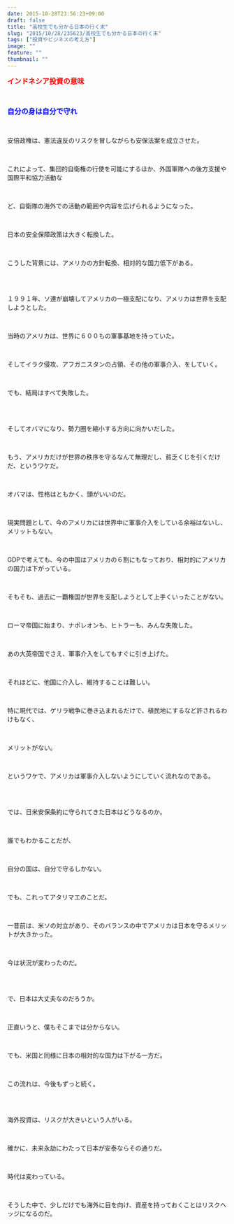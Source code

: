 ```yaml
---
date: 2015-10-28T23:56:23+09:00
draft: false
title: "高校生でも分かる日本の行く末"
slug: "2015/10/28/235623/高校生でも分かる日本の行く末"
tags: ["投資やビジネスの考え方"]
image: ""
feature: ""
thumbnail: ""
---
```

<p><font color="#ff0000" size="3"><strong>インドネシア投資の意味</strong></font></p><br/><p><font color="#0000ff" size="3"><strong>自分の身は自分で守れ</strong></font></p><br/><p>安倍政権は、憲法違反のリスクを冒しながらも安保法案を成立させた。</p><br/><p>これによって、集団的自衛権の行使を可能にするほか、外国軍隊への後方支援や国際平和協力活動な</p><br/><p>ど、自衛隊の海外での活動の範囲や内容を広げられるようになった。</p><br/><p>日本の安全保障政策は大きく転換した。</p><br/><p>こうした背景には、アメリカの方針転換、相対的な国力低下がある。</p><br/><br/><p>１９９１年、ソ連が崩壊してアメリカの一極支配になり、アメリカは世界を支配しようとした。</p><br/><p>当時のアメリカは、世界に６００もの軍事基地を持っていた。</p><br/><p>そしてイラク侵攻、アフガニスタンの占領、その他の軍事介入、をしていく。</p><br/><p>でも、結局はすべて失敗した。</p><br/><br/><p>そしてオバマになり、勢力圏を縮小する方向に向かいだした。</p><br/><p>もう、アメリカだけが世界の秩序を守るなんて無理だし、貧乏くじを引くだけだ、というワケだ。</p><br/><p>オバマは、性格はともかく、頭がいいのだ。</p><br/><p>現実問題として、今のアメリカには世界中に軍事介入をしている余裕はないし、メリットもない。</p><br/><p>GDPで考えても、今の中国はアメリカの６割にもなっており、相対的にアメリカの国力は下がっている。</p><br/><p>そもそも、過去に一覇権国が世界を支配しようとして上手くいったことがない。</p><br/><p>ローマ帝国に始まり、ナポレオンも、ヒトラーも、みんな失敗した。</p><br/><p>あの大英帝国でさえ、軍事介入をしてもすぐに引き上げた。</p><br/><p>それほどに、他国に介入し、維持することは難しい。</p><br/><p>特に現代では、ゲリラ戦争に巻き込まれるだけで、植民地にするなど許されるわけもなく、</p><br/><p>メリットがない。</p><br/><p>というワケで、アメリカは軍事介入しないようにしていく流れなのである。</p><br/><br/><p>では、日米安保条約に守られてきた日本はどうなるのか。</p><br/><p>誰でもわかることだが、</p><br/><p>自分の国は、自分で守るしかない。</p><br/><p>でも、これってアタリマエのことだ。</p><br/><p>一昔前は、米ソの対立があり、そのバランスの中でアメリカは日本を守るメリットが大きかった。</p><br/><p>今は状況が変わったのだ。</p><br/><br/><p>で、日本は大丈夫なのだろうか。</p><br/><p>正直いうと、僕もそこまでは分からない。</p><br/><p>でも、米国と同様に日本の相対的な国力は下がる一方だ。</p><br/><p>この流れは、今後もずっと続く。</p><br/><br/><p>海外投資は、リスクが大きいという人がいる。</p><br/><p>確かに、未来永劫にわたって日本が安泰ならその通りだ。</p><br/><p>時代は変わっている。</p><br/><p>そうした中で、少しだけでも海外に目を向け、資産を持っておくことはリスクヘッジになるのだ。</p><br/><br/><br/><br/>

